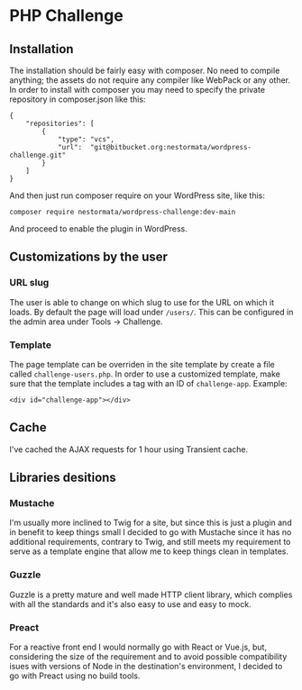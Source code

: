 # PHP Challenge

## Installation
The installation should be fairly easy with composer.
No need to compile anything; the assets do not require any compiler like WebPack or any other.
In order to install with composer you may need to specify the private repository in composer.json
like this:

```
{
    "repositories": [
        {
            "type": "vcs",
            "url":  "git@bitbucket.org:nestormata/wordpress-challenge.git"
        }
    ]
}
```
And then just run composer require on your WordPress site, like this:

```
composer require nestormata/wordpress-challenge:dev-main
```
And proceed to enable the plugin in WordPress.

## Customizations by the user

### URL slug
The user is able to change on which slug to use for the URL on which it loads.
By default the page will load under `/users/`.
This can be configured in the admin area under Tools -> Challenge.

### Template
The page template can be overriden in the site template by create a file called `challenge-users.php`.
In order to use a customized template, make sure that the template includes a tag with an ID of `challenge-app`.
Example:
```
<div id="challenge-app"></div>
```

## Cache
I've cached the AJAX requests for 1 hour using Transient cache.

## Libraries desitions

### Mustache
I'm usually more inclined to Twig for a site, but since this is just a plugin and in benefit to keep things small I decided to go with Mustache since it has no additional requirements, contrary to Twig, and still meets my requirement to serve as a template engine that allow me to keep things clean in templates.

### Guzzle
Guzzle is a pretty mature and well made HTTP client library, which complies with all the standards and it's also easy to use and easy to mock.

### Preact
For a reactive front end I would normally go with React or Vue.js, but, considering the size of the requirement and to avoid possible compatibility isues with versions of Node in the destination's environment, I decided to go with Preact using no build tools.
